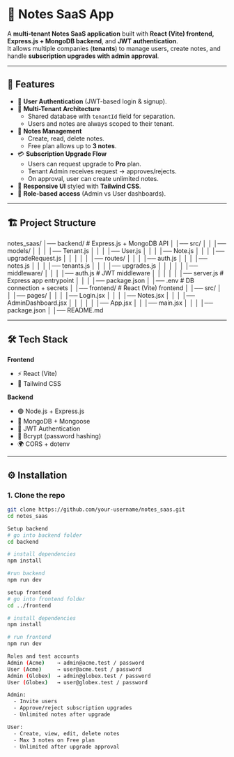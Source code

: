 # 📒 Notes SaaS App

A **multi-tenant Notes SaaS application** built with **React (Vite) frontend, Express.js + MongoDB backend**, and **JWT authentication**.  
It allows multiple companies (**tenants**) to manage users, create notes, and handle **subscription upgrades with admin approval**.

---

## 🚀 Features

- 🔑 **User Authentication** (JWT-based login & signup).  
- 🏢 **Multi-Tenant Architecture**  
  - Shared database with `tenantId` field for separation.  
  - Users and notes are always scoped to their tenant.  
- 📝 **Notes Management**  
  - Create, read, delete notes.  
  - Free plan allows up to **3 notes**.  
- 💳 **Subscription Upgrade Flow**  
  - Users can request upgrade to **Pro** plan.  
  - Tenant Admin receives request → approves/rejects.  
  - On approval, user can create unlimited notes.  
- 🎨 **Responsive UI** styled with **Tailwind CSS**.  
- 🔐 **Role-based access** (Admin vs User dashboards).  

---

## 🏗️ Project Structure

notes_saas/
│── backend/ # Express.js + MongoDB API
│ │── src/
│ │ │── models/
│ │ │ │── Tenant.js
│ │ │ │── User.js
│ │ │ │── Note.js
│ │ │ │── upgradeRequest.js
│ │ │
│ │ │── routes/
│ │ │ │── auth.js
│ │ │ │── notes.js
│ │ │ │── tenants.js
│ │ │ │── upgrades.js
│ │ │
│ │ │── middleware/
│ │ │ │── auth.js # JWT middleware
│ │ │
│ │ │── server.js # Express app entrypoint
│ │
│ │── package.json
│ │── .env # DB connection + secrets
│
│── frontend/ # React (Vite) frontend
│ │── src/
│ │ │── pages/
│ │ │ │── Login.jsx
│ │ │ │── Notes.jsx
│ │ │ │── AdminDashboard.jsx
│ │ │
│ │ │── App.jsx
│ │ │── main.jsx
│ │
│ │── package.json
│
│── README.md


---

## 🛠️ Tech Stack

**Frontend**  
- ⚡ React (Vite)  
- 🎨 Tailwind CSS  

**Backend**  
- 🟢 Node.js + Express.js  
- 🍃 MongoDB + Mongoose  
- 🔑 JWT Authentication  
- 🔐 Bcrypt (password hashing)  
- 🌍 CORS + dotenv  

---

## ⚙️ Installation

### 1. Clone the repo
```bash
git clone https://github.com/your-username/notes_saas.git
cd notes_saas

Setup backend
# go into backend folder
cd backend

# install dependencies
npm install

#run backend
npm run dev

setup frontend
# go into frontend folder
cd ../frontend

# install dependencies
npm install

# run frontend
npm run dev

Roles and test accounts
Admin (Acme)    → admin@acme.test / password
User (Acme)     → user@acme.test / password
Admin (Globex)  → admin@globex.test / password
User (Globex)   → user@globex.test / password

Admin:
  - Invite users
  - Approve/reject subscription upgrades
  - Unlimited notes after upgrade

User:
  - Create, view, edit, delete notes
  - Max 3 notes on Free plan
  - Unlimited after upgrade approval


